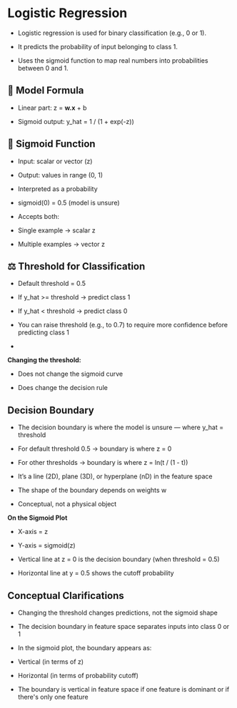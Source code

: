 # Logistic Regression 
- Logistic regression is used for binary classification (e.g., 0 or 1).

- It predicts the probability of input belonging to class 1.

- Uses the sigmoid function to map real numbers into probabilities between 0 and 1.

## 🧠 Model Formula
- Linear part: z = **w.x** + b

- Sigmoid output: y_hat = 1 / (1 + exp(-z))

## 📏 Sigmoid Function
- Input: scalar or vector (z)

- Output: values in range (0, 1)

- Interpreted as a probability

- sigmoid(0) = 0.5 (model is unsure)

- Accepts both:

- Single example → scalar z

- Multiple examples → vector z

## ⚖️ Threshold for Classification
- Default threshold = 0.5

- If y_hat >= threshold → predict class 1

- If y_hat < threshold → predict class 0

- You can raise threshold (e.g., to 0.7) to require more confidence before predicting class 1
- 
**Changing the threshold:**

- Does not change the sigmoid curve

- Does change the decision rule

## Decision Boundary
- The decision boundary is where the model is unsure — where y_hat = threshold

- For default threshold 0.5 → boundary is where z = 0

- For other thresholds → boundary is where z = ln(t / (1 - t))

- It’s a line (2D), plane (3D), or hyperplane (nD) in the feature space

- The shape of the boundary depends on weights w

- Conceptual, not a physical object

**On the Sigmoid Plot**
- X-axis = z

- Y-axis = sigmoid(z)

- Vertical line at z = 0 is the decision boundary (when threshold = 0.5)

- Horizontal line at y = 0.5 shows the cutoff probability

## Conceptual Clarifications
- Changing the threshold changes predictions, not the sigmoid shape

- The decision boundary in feature space separates inputs into class 0 or 1

- In the sigmoid plot, the boundary appears as:

- Vertical (in terms of z)

- Horizontal (in terms of probability cutoff)

- The boundary is vertical in feature space if one feature is dominant or if there's only one feature

